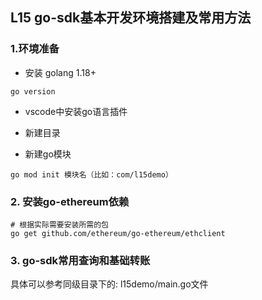 ##  L15 go-sdk基本开发环境搭建及常用方法

### 1.环境准备

 - 安装 golang 1.18+
```  
go version
```  

 - vscode中安装go语言插件

 - 新建目录

 - 新建go模块
 ```  
go mod init 模块名（比如：com/l15demo）
```  

### 2. 安装go-ethereum依赖
```  
# 根据实际需要安装所需的包
go get github.com/ethereum/go-ethereum/ethclient
```  

### 3. go-sdk常用查询和基础转账 
 具体可以参考同级目录下的: l15demo/main.go文件


